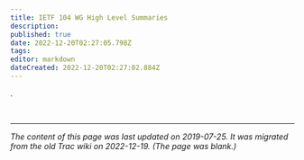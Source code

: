 ```yaml
---
title: IETF 104 WG High Level Summaries
description: 
published: true
date: 2022-12-20T02:27:05.798Z
tags: 
editor: markdown
dateCreated: 2022-12-20T02:27:02.884Z
---
```


.



&nbsp;
&nbsp;
&nbsp;

---

*The content of this page was last updated on 2019-07-25. It was migrated from the old Trac wiki on 2022-12-19. (The page was blank.)*